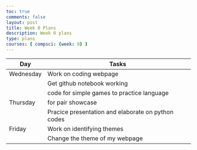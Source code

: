 ```yaml
---
toc: true
comments: false
layout: post
title: Week 0 Plans
description: Week 0 plans
type: plans
courses: { compsci: {week: 0} }
---
```


| Day | Tasks |
| -------- | -------- |
| Wednesday | Work on coding webpage|
| | Get github notebook working
| | code for simple games to practice language
| Thursday | for pair showcase|
| | Pracice presentation and elaborate on python codes
| Friday | Work on identifying themes |
| |Change the theme of my webpage